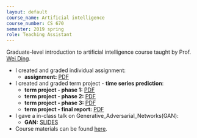 ```yaml
---
layout: default
course_name: Artificial intelligence
course_number: CS 670
semester: 2019 spring 
role: Teaching Assistant
---
```

Graduate-level introduction to artificial intelligence course taught by Prof. [Wei Ding](https://www.cs.umb.edu/~ding). 
- I created and graded individual assignment:
    - **assignment:**  <a href="{{ 'teaching/2019-spring/Individual_Assignment_2_Naive_Bayes.pdf' | prepend: '/assets/pdf/' | relative_url }}" class="z-depth-0 badge global-theme-block button-block text-uppercase" role="button" target="_blank">PDF</a>
- I created and graded term project - **time series prediction**:
    - **term project - phase 1:**  <a href="{{ 'teaching/2019-spring/Team_Project_Phase_1_ARIMA.pdf' | prepend: '/assets/pdf/' | relative_url }}" class="z-depth-0 badge global-theme-block button-block text-uppercase" role="button" target="_blank">PDF</a>
    - **term project - phase 2:**  <a href="{{ 'teaching/2019-spring/Team_Project_Phase_2_RNN.pdf' | prepend: '/assets/pdf/' | relative_url }}" class="z-depth-0 badge global-theme-block button-block text-uppercase" role="button" target="_blank">PDF</a>
    - **term project - phase 3:**  <a href="{{ 'teaching/2019-spring/Team_Project_Phase_3_CNN.pdf' | prepend: '/assets/pdf/' | relative_url }}" class="z-depth-0 badge global-theme-block button-block text-uppercase" role="button" target="_blank">PDF</a>
    - **term project - final report:**  <a href="{{ 'teaching/2019-spring/Term_Project_Final_Report_and_Final_Presentation.pdf' | prepend: '/assets/pdf/' | relative_url }}" class="z-depth-0 badge global-theme-block button-block text-uppercase" role="button" target="_blank">PDF</a>
- I gave a in-class talk on Generative_Adversarial_Networks(GAN):
    - **GAN:** <a href="{{ 'teaching/2019-spring/Generative_Adversarial_Networks.pdf' | prepend: '/assets/pdf/' | relative_url }}" class="z-depth-0 badge global-theme-block button-block text-uppercase" role="button" target="_blank">SLIDES</a> 
- Course materials can be found [here](https://www.cs.umb.edu/~ding/classes/470_670/). 
